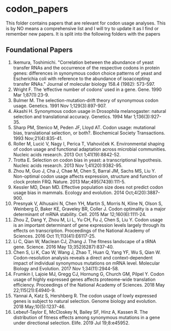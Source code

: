 # codon_papers
This folder contains papers that are relevant for codon usage analyses. This is by NO means a comprehensive list and I will try to update it as I find or remember new papers. It is split into the following folders with the papers


## Foundational Papers

1. Ikemura, Toshimichi. "Correlation between the abundance of yeast transfer RNAs and the occurrence of the respective codons in protein genes: differences in synonymous codon choice patterns of yeast and Escherichia coli with reference to the abundance of isoaccepting transfer RNAs." Journal of molecular biology 158.4 (1982): 573-597.
2. Wright F. The ‘effective number of codons’ used in a gene. Gene. 1990 Mar 1;87(1):23-9.
3. Bulmer M. The selection-mutation-drift theory of synonymous codon usage. Genetics. 1991 Nov 1;129(3):897-907.
4. Akashi H. Synonymous codon usage in Drosophila melanogaster: natural selection and translational accuracy. Genetics. 1994 Mar 1;136(3):927-35.
5. Sharp PM, Stenico M, Peden JF, Lloyd AT. Codon usage: mutational bias, translational selection, or both?. Biochemical Society Transactions. 1993 Nov;21(4):835-41.
6. Roller M, Lucić V, Nagy I, Perica T, Vlahoviček K. Environmental shaping of codon usage and functional adaptation across microbial communities. Nucleic acids research. 2013 Oct 1;41(19):8842-52.
7. Trotta E. Selection on codon bias in yeast: a transcriptional hypothesis. Nucleic acids research. 2013 Nov 1;41(20):9382-95.
8. Zhou M, Guo J, Cha J, Chae M, Chen S, Barral JM, Sachs MS, Liu Y. Non-optimal codon usage affects expression, structure and function of clock protein FRQ. Nature. 2013 Mar;495(7439):111-5.
9. Kessler MD, Dean MD. Effective population size does not predict codon usage bias in mammals. Ecology and evolution. 2014 Oct;4(20):3887-900.
10. Presnyak V, Alhusaini N, Chen YH, Martin S, Morris N, Kline N, Olson S, Weinberg D, Baker KE, Graveley BR, Coller J. Codon optimality is a major determinant of mRNA stability. Cell. 2015 Mar 12;160(6):1111-24.
11. Zhou Z, Dang Y, Zhou M, Li L, Yu CH, Fu J, Chen S, Liu Y. Codon usage is an important determinant of gene expression levels largely through its effects on transcription. Proceedings of the National Academy of Sciences. 2016 Oct 11;113(41):E6117-25.  
12. Li C, Qian W, Maclean CJ, Zhang J. The fitness landscape of a tRNA gene. Science. 2016 May 13;352(6287):837-40.
13. Chen S, Li K, Cao W, Wang J, Zhao T, Huan Q, Yang YF, Wu S, Qian W. Codon-resolution analysis reveals a direct and context-dependent impact of individual synonymous mutations on mRNA level. Molecular Biology and Evolution. 2017 Nov 1;34(11):2944-58.
14. Frumkin I, Lajoie MJ, Gregg CJ, Hornung G, Church GM, Pilpel Y. Codon usage of highly expressed genes affects proteome-wide translation efficiency. Proceedings of the National Academy of Sciences. 2018 May 22;115(21):E4940-9.
15. Yannai A, Katz S, Hershberg R. The codon usage of lowly expressed genes is subject to natural selection. Genome biology and evolution. 2018 May;10(5):1237-46.
16. Lebeuf-Taylor E, McCloskey N, Bailey SF, Hinz A, Kassen R. The distribution of fitness effects among synonymous mutations in a gene under directional selection. Elife. 2019 Jul 19;8:e45952.
